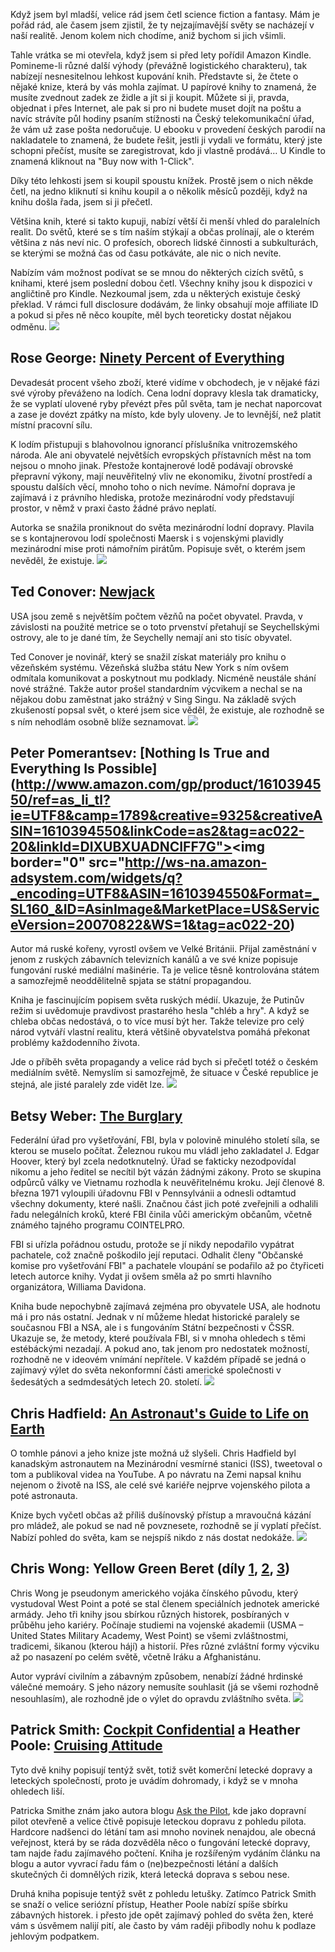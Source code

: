 <!-- dcterms:identifier = riderweblog#1278 -->
<!-- dcterms:title = Cesty do jiných světů s Kindle -->
<!-- dcterms:abstract = Když jsem byl mladší, velice rád jsem četl science fiction a fantasy. Mám je pořád rád, ale časem jsem zjistil, že ty nejzajímavější světy se nacházejí v naší realitě. Jenom kolem nich chodíme, aniž bychom si jich všimli. -->
<!-- np9:categoryId = 1 -->
<!-- x4w:category = Koně -->
<!-- np9:authorId = 1 -->
<!-- np9:authorEmail = michal.valasek@altairis.cz -->
<!-- dcterms:creator = Michal Altair Valášek -->
<!-- dcterms:created = 2015-06-27T23:42:02.797+02:00 -->
<!-- dcterms:dateAccepted = 2015-06-28T00:00:00+02:00 -->

Když jsem byl mladší, velice rád jsem četl science fiction a fantasy. Mám je pořád rád, ale časem jsem zjistil, že ty nejzajímavější světy se nacházejí v naší realitě. Jenom kolem nich chodíme, aniž bychom si jich všimli.

Tahle vrátka se mi otevřela, když jsem si před lety pořídil Amazon Kindle. Pomineme-li různé další výhody (převážně logistického charakteru), tak nabízejí nesnesitelnou lehkost kupování knih. Představte si, že čtete o nějaké knize, která by vás mohla zajímat. U papírové knihy to znamená, že musíte zvednout zadek ze židle a jít si ji koupit. Můžete si ji, pravda, objednat i přes Internet, ale pak si pro ni budete muset dojít na poštu a navíc strávíte půl hodiny psaním stížnosti na Český telekomunikační úřad, že vám už zase pošta nedoručuje. U ebooku v provedení českých parodií na nakladatele to znamená, že budete řešit, jestli ji vydali ve formátu, který jste schopni přečíst, musíte se zaregistrovat, kdo ji vlastně prodává… U Kindle to znamená kliknout na "Buy now with 1-Click".

Díky této lehkosti jsem si koupil spoustu knížek. Prostě jsem o nich někde četl, na jedno kliknutí si knihu koupil a o několik měsíců později, když na knihu došla řada, jsem si ji přečetl.

Většina knih, které si takto kupuji, nabízí větší či menší vhled do paralelních realit. Do světů, které se s tím naším stýkají a občas prolínají, ale o kterém většina z nás neví nic. O profesích, oborech lidské činnosti a subkulturách, se kterými se možná čas od času potkáváte, ale nic o nich nevíte.

Nabízím vám možnost podívat se se mnou do některých cizích světů, s knihami, které jsem poslední dobou četl. Všechny knihy jsou k dispozici v angličtině pro Kindle. Nezkoumal jsem, zda u některých existuje český překlad. V rámci full disclosure dodávám, že linky obsahují moje affiliate ID a pokud si přes ně něco koupíte, měl bych teoreticky dostat nějakou odměnu.
 [![](http://ws-na.amazon-adsystem.com/widgets/q?_encoding=UTF8&ASIN=1250058295&Format=_SL160_&ID=AsinImage&MarketPlace=US&ServiceVersion=20070822&WS=1&tag=ac022-20)](http://www.amazon.com/gp/product/1250058295/ref=as_li_tl?ie=UTF8&camp=1789&creative=9325&creativeASIN=1250058295&linkCode=as2&tag=ac022-20&linkId=DK7L53CTWLNSADUD)   

## Rose George: [Ninety Percent of Everything](http://www.amazon.com/gp/product/1250058295/ref=as_li_tl?ie=UTF8&camp=1789&creative=9325&creativeASIN=1250058295&linkCode=as2&tag=ac022-20&linkId=DK7L53CTWLNSADUD)

Devadesát procent všeho zboží, které vidíme v obchodech, je v nějaké fázi své výroby převáženo na lodích. Cena lodní dopravy klesla tak dramaticky, že se vyplatí ulovené ryby převézt přes půl světa, tam je nechat naporcovat a zase je dovézt zpátky na místo, kde byly uloveny. Je to levnější, než platit místní pracovní sílu.

K lodím přistupuji s blahovolnou ignorancí příslušníka vnitrozemského národa. Ale ani obyvatelé největších evropských přístavních měst na tom nejsou o mnoho jinak. Přestože kontajnerové lodě podávají obrovské přepravní výkony, mají neuvěřitelný vliv ne ekonomiku, životní prostředí a spoustu dalších věcí, mnoho toho o nich nevíme. Námořní doprava je zajímavá i z právního hlediska, protože mezinárodní vody představují prostor, v němž v praxi často žádné právo neplatí.

Autorka se snažila proniknout do světa mezinárodní lodní dopravy. Plavila se s kontajnerovou lodí společnosti Maersk i s vojenskými plavidly mezinárodní mise proti námořním pirátům. Popisuje svět, o kterém jsem nevěděl, že existuje.
 [![](http://ws-na.amazon-adsystem.com/widgets/q?_encoding=UTF8&ASIN=0375726624&Format=_SL160_&ID=AsinImage&MarketPlace=US&ServiceVersion=20070822&WS=1&tag=ac022-20)](http://www.amazon.com/gp/product/0375726624/ref=as_li_tl?ie=UTF8&camp=1789&creative=9325&creativeASIN=0375726624&linkCode=as2&tag=ac022-20&linkId=NIWS45GNYT2A44HE)   

## Ted Conover: [Newjack](http://www.amazon.com/gp/product/0375726624/ref=as_li_tl?ie=UTF8&camp=1789&creative=9325&creativeASIN=0375726624&linkCode=as2&tag=ac022-20&linkId=NIWS45GNYT2A44HE)

USA jsou země s největším počtem vězňů na počet obyvatel. Pravda, v závislosti na použité metrice se o toto prvenství přetahují se Seychellskými ostrovy, ale to je dané tím, že Seychelly nemají ani sto tisíc obyvatel.

Ted Conover je novinář, který se snažil získat materiály pro knihu o vězeňském systému. Vězeňská služba státu New York s ním ovšem odmítala komunikovat a poskytnout mu podklady. Nicméně neustále shání nové strážné. Takže autor prošel standardním výcvikem a nechal se na nějakou dobu zaměstnat jako strážný v Sing Singu. Na základě svých zkušeností popsal svět, o které jsem sice věděl, že existuje, ale rozhodně se s ním nehodlám osobně blíže seznamovat.
 [![](http://ws-na.amazon-adsystem.com/widgets/q?_encoding=UTF8&ASIN=1610394550&Format=_SL160_&ID=AsinImage&MarketPlace=US&ServiceVersion=20070822&WS=1&tag=ac022-20)](http://www.amazon.com/gp/product/1610394550/ref=as_li_tl?ie=UTF8&camp=1789&creative=9325&creativeASIN=1610394550&linkCode=as2&tag=ac022-20&linkId=DIXUBXUADNCIFF7G)   

## Peter Pomerantsev: [Nothing Is True and Everything Is Possible](http://www.amazon.com/gp/product/1610394550/ref=as_li_tl?ie=UTF8&camp=1789&creative=9325&creativeASIN=1610394550&linkCode=as2&tag=ac022-20&linkId=DIXUBXUADNCIFF7G"><img border="0" src="http://ws-na.amazon-adsystem.com/widgets/q?_encoding=UTF8&ASIN=1610394550&Format=_SL160_&ID=AsinImage&MarketPlace=US&ServiceVersion=20070822&WS=1&tag=ac022-20)

Autor má ruské kořeny, vyrostl ovšem ve Velké Británii. Přijal zaměstnání v jenom z ruských zábavních televizních kanálů a ve své knize popisuje fungování ruské mediální mašinérie. Ta je velice těsně kontrolována státem a samozřejmě neoddělitelně spjata se státní propagandou.

Kniha je fascinujícím popisem světa ruských médií. Ukazuje, že Putinův režim si uvědomuje pravdivost prastarého hesla "chléb a hry". A když se chleba občas nedostává, o to více musí být her. Takže televize pro celý národ vytváří vlastní realitu, která většině obyvatelstva pomáhá překonat problémy každodenního života.

Jde o příběh světa propagandy a velice rád bych si přečetl totéž o českém mediálním světě. Nemyslím si samozřejmě, že situace v České republice je stejná, ale jisté paralely zde vidět lze.
 [![](http://ws-na.amazon-adsystem.com/widgets/q?_encoding=UTF8&ASIN=0804173664&Format=_SL160_&ID=AsinImage&MarketPlace=US&ServiceVersion=20070822&WS=1&tag=ac022-20)](http://www.amazon.com/gp/product/0804173664/ref=as_li_tl?ie=UTF8&camp=1789&creative=9325&creativeASIN=0804173664&linkCode=as2&tag=ac022-20&linkId=WUKMWO7REFRLS7E5)   

## Betsy Weber: [The Burglary](http://www.amazon.com/gp/product/0804173664/ref=as_li_tl?ie=UTF8&camp=1789&creative=9325&creativeASIN=0804173664&linkCode=as2&tag=ac022-20&linkId=WUKMWO7REFRLS7E5)

Federální úřad pro vyšetřování, FBI, byla v polovině minulého století síla, se kterou se muselo počítat. Železnou rukou mu vládl jeho zakladatel J. Edgar Hoover, který byl zcela nedotknutelný. Úřad se fakticky nezodpovídal nikomu a jeho ředitel se necítil být vázán žádnými zákony. Proto se skupina odpůrců války ve Vietnamu rozhodla k neuvěřitelnému kroku. Její členové 8. března 1971 vyloupili úřadovnu FBI v Pennsylvánii a odnesli odtamtud všechny dokumenty, které našli. Značnou část jich poté zveřejnili a odhalili řadu nelegálních kroků, které FBI činila vůči americkým občanům, včetně známého tajného programu COINTELPRO.

FBI si uřízla pořádnou ostudu, protože se jí nikdy nepodařilo vypátrat pachatele, což značně poškodilo její reputaci. Odhalit členy "Občanské komise pro vyšetřování FBI" a pachatele vloupání se podařilo až po čtyřiceti letech autorce knihy. Vydat ji ovšem směla až po smrti hlavního organizátora, Williama Davidona.

Kniha bude nepochybně zajímavá zejména pro obyvatele USA, ale hodnotu má i pro nás ostatní. Jednak v ní můžeme hledat historické paralely se současnou FBI a NSA, ale i s fungováním Státní bezpečnosti v ČSSR. Ukazuje se, že metody, které používala FBI, si v mnoha ohledech s těmi estébáckými nezadají. A pokud ano, tak jenom pro nedostatek možností, rozhodně ne v ideovém vnímání nepřítele. V každém případě se jedná o zajímavý výlet do světa nekonformní části americké společnosti v šedesátých a sedmdesátých letech 20. století.
 [![](http://ws-na.amazon-adsystem.com/widgets/q?_encoding=UTF8&ASIN=0316253030&Format=_SL160_&ID=AsinImage&MarketPlace=US&ServiceVersion=20070822&WS=1&tag=ac022-20)](http://www.amazon.com/gp/product/0316253030/ref=as_li_tl?ie=UTF8&camp=1789&creative=9325&creativeASIN=0316253030&linkCode=as2&tag=ac022-20&linkId=DNSI6IXH2Q3UU2DW)   

## Chris Hadfield: [An Astronaut's Guide to Life on Earth](http://www.amazon.com/gp/product/0316253030/ref=as_li_tl?ie=UTF8&camp=1789&creative=9325&creativeASIN=0316253030&linkCode=as2&tag=ac022-20&linkId=DNSI6IXH2Q3UU2DW)

O tomhle pánovi a jeho knize jste možná už slyšeli. Chris Hadfield byl kanadským astronautem na Mezinárodní vesmírné stanici (ISS), tweetoval o tom a publikoval videa na YouTube. A po návratu na Zemi napsal knihu nejenom o životě na ISS, ale celé své kariéře nejprve vojenského pilota a poté astronauta. 

Knize bych vyčetl občas až příliš dušínovský přístup a mravoučná kázání pro mládež, ale pokud se nad ně povznesete, rozhodně se jí vyplatí přečíst. Nabízí pohled do světa, kam se nejspíš nikdo z nás dostat nedokáže.
 [![](http://ws-na.amazon-adsystem.com/widgets/q?_encoding=UTF8&ASIN=146352949X&Format=_SL160_&ID=AsinImage&MarketPlace=US&ServiceVersion=20070822&WS=1&tag=ac022-20)](http://www.amazon.com/gp/product/146352949X/ref=as_li_tl?ie=UTF8&camp=1789&creative=9325&creativeASIN=146352949X&linkCode=as2&tag=ac022-20&linkId=26SUBAB4H7ISXP54)   

## Chris Wong: Yellow Green Beret (díly [1](http://www.amazon.com/gp/product/146352949X/ref=as_li_qf_sp_asin_il_tl?ie=UTF8&camp=1789&creative=9325&creativeASIN=146352949X&linkCode=as2&tag=ac022-20&linkId=NWY4DTHXGOM3NS2V), [2](http://www.amazon.com/gp/product/1467922080/ref=as_li_qf_sp_asin_il_tl?ie=UTF8&camp=1789&creative=9325&creativeASIN=1467922080&linkCode=as2&tag=ac022-20&linkId=H4V2UAY3YTMTHYCS), [3](http://www.amazon.com/gp/product/1477405755/ref=as_li_qf_sp_asin_il_tl?ie=UTF8&camp=1789&creative=9325&creativeASIN=1477405755&linkCode=as2&tag=ac022-20&linkId=6EVWQNO3V34IPJG6))

Chris Wong je pseudonym amerického vojáka čínského původu, který vystudoval West Point a poté se stal členem speciálních jednotek americké armády. Jeho tři knihy jsou sbírkou různých historek, posbíraných v průběhu jeho kariéry. Počínaje studiemi na vojenské akademii (USMA – United States Military Academy, West Point) se všemi zvláštnostmi, tradicemi, šikanou (kterou hájí) a historií. Přes různé zvláštní formy výcviku až po nasazení po celém světě, včetně Iráku a Afghanistánu.

Autor vypráví civilním a zábavným způsobem, nenabízí žádné hrdinské válečné memoáry. S jeho názory nemusíte souhlasit (já se všemi rozhodně nesouhlasím), ale rozhodně jde o výlet do opravdu zvláštního světa.
 [![](http://ws-na.amazon-adsystem.com/widgets/q?_encoding=UTF8&ASIN=1402280912&Format=_SL160_&ID=AsinImage&MarketPlace=US&ServiceVersion=20070822&WS=1&tag=ac022-20)](http://www.amazon.com/gp/product/1402280912/ref=as_li_tl?ie=UTF8&camp=1789&creative=9325&creativeASIN=1402280912&linkCode=as2&tag=ac022-20&linkId=7H4TSSH5KE2PIOLF)   

## Patrick Smith: [Cockpit Confidential](http://www.amazon.com/gp/product/1402280912/ref=as_li_qf_sp_asin_il_tl?ie=UTF8&camp=1789&creative=9325&creativeASIN=1402280912&linkCode=as2&tag=ac022-20&linkId=VCGGPB7BXLOQB5XQ) a Heather Poole: [Cruising Attitude](http://www.amazon.com/gp/product/0061986461/ref=as_li_qf_sp_asin_il_tl?ie=UTF8&camp=1789&creative=9325&creativeASIN=0061986461&linkCode=as2&tag=ac022-20&linkId=RDDIYVM4FCFZ7ZG2)

Tyto dvě knihy popisují tentýž svět, totiž svět komerční letecké dopravy a leteckých společností, proto je uvádím dohromady, i když se v mnoha ohledech liší.

Patricka Smithe znám jako autora blogu [Ask the Pilot](http://www.askthepilot.com/), kde jako dopravní pilot otevřeně a velice čtivě popisuje leteckou dopravu z pohledu pilota. Hardcore nadšenci do létání tam asi mnoho novinek nenajdou, ale obecná veřejnost, která by se ráda dozvěděla něco o fungování letecké dopravy, tam najde řadu zajímavého počtení. Kniha je rozšířeným vydáním článku na blogu a autor vyvrací řadu fám o (ne)bezpečnosti létání a dalších skutečných či domnělých rizik, která letecká doprava s sebou nese.

Druhá kniha popisuje tentýž svět z pohledu letušky. Zatímco Patrick Smith se snaží o velice seriózní přístup, Heather Poole nabízí spíše sbírku zábavných historek. i přesto jde opět zajímavý pohled do světa žen, které vám s úsvěmem nalijí pití, ale často by vám raději přibodly nohu k podlaze jehlovým podpatkem.